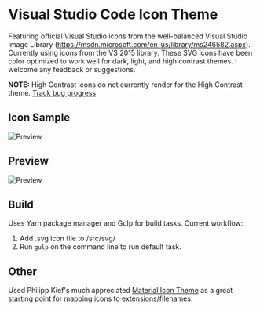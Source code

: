 # Visual Studio Code Icon Theme
Featuring official Visual Studio icons from the well-balanced Visual Studio Image Library (https://msdn.microsoft.com/en-us/library/ms246582.aspx). Currently using icons from the VS 2015 library. These SVG icons have been color optimized to work well for dark, light, and high contrast themes. I welcome any feedback or suggestions.

**NOTE:** High Contrast icons do not currently render for the High Contrast theme. [Track bug progress](https://github.com/Microsoft/vscode/issues/14243#event-833916052)

## Icon Sample
![Preview](https://raw.githubusercontent.com/jtlowe/vscode-icon-theme/master/images/image-comparison.png)

## Preview
![Preview](https://raw.githubusercontent.com/jtlowe/vscode-icon-theme/master/images/vscode-screenshot.png)

## Build

Uses Yarn package manager and Gulp for build tasks. Current workflow:

1. Add .svg icon file to /src/svg/
2. Run ``gulp`` on the command line to run default task.

## Other

Used Philipp Kief's much appreciated [Material Icon Theme](https://github.com/PKief/vscode-extension-material-icon-theme) as a great starting point for mapping icons to extensions/filenames.
